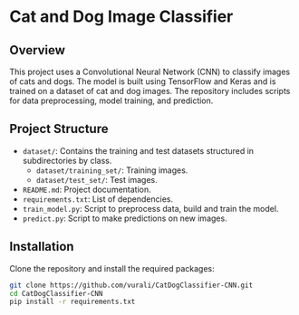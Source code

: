 # Cat and Dog Image Classifier

## Overview
This project uses a Convolutional Neural Network (CNN) to classify images of cats and dogs. The model is built using TensorFlow and Keras and is trained on a dataset of cat and dog images. The repository includes scripts for data preprocessing, model training, and prediction.

## Project Structure
- `dataset/`: Contains the training and test datasets structured in subdirectories by class.
  - `dataset/training_set/`: Training images.
  - `dataset/test_set/`: Test images.
- `README.md`: Project documentation.
- `requirements.txt`: List of dependencies.
- `train_model.py`: Script to preprocess data, build and train the model.
- `predict.py`: Script to make predictions on new images.

## Installation
Clone the repository and install the required packages:
```bash
git clone https://github.com/vurali/CatDogClassifier-CNN.git
cd CatDogClassifier-CNN
pip install -r requirements.txt
